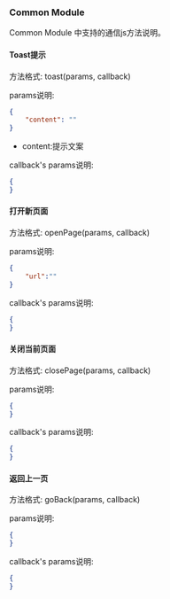### Common Module
Common Module 中支持的通信js方法说明。

####  Toast提示
方法格式:
toast(params, callback)

params说明:
``` json
{
    "content": ""
}
```

* content:提示文案

callback's params说明:
``` json
{
}
```


#### 打开新页面
方法格式:
openPage(params, callback)

params说明:
``` json
{
    "url":""
}
```

callback's params说明:
``` json
{
}
```

#### 关闭当前页面
方法格式:
closePage(params, callback)

params说明:
``` json
{
}
```

callback's params说明:
``` json
{
}
```


#### 返回上一页
方法格式:
goBack(params, callback)

params说明:
``` json
{
}
```

callback's params说明:
``` json
{
}
```